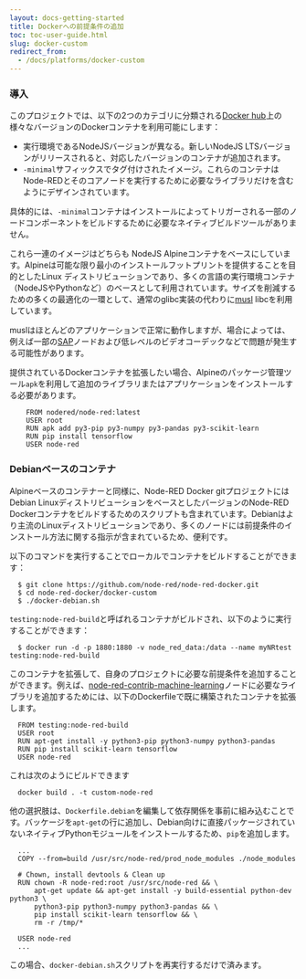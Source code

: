 ```yaml
---
layout: docs-getting-started
title: Dockerへの前提条件の追加
toc: toc-user-guide.html
slug: docker-custom
redirect_from:
  - /docs/platforms/docker-custom
---
```


### 導入

このプロジェクトでは、以下の2つのカテゴリに分類される[Docker hub](https://hub.docker.com/r/nodered/node-red/)上の様々なバージョンのDockerコンテナを利用可能にします：

 - 実行環境であるNodeJSバージョンが異なる。新しいNodeJS LTSバージョンがリリースされると、対応したバージョンのコンテナが追加されます。
 - `-minimal`サフィックスでタグ付けされたイメージ。これらのコンテナはNode-REDとそのコアノードを実行するために必要なライブラリだけを含むようにデザインされています。

具体的には、`-minimal`コンテナはインストールによってトリガーされる一部のノードコンポーネントをビルドするために必要なネイティブビルドツールがありません。

これら一連のイメージはどちらも NodeJS Alpineコンテナをベースにしています。Alpineは可能な限り最小のインストールフットプリントを提供することを目的としたLinux ディストリビューションであり、多くの言語の実行環境コンテナ（NodeJSやPythonなど）のベースとして利用されています。サイズを削減するための多くの最適化の一環として、通常のglibc実装の代わりに[musl](https://www.musl-libc.org/intro.html) libcを利用しています。

muslはほとんどのアプリケーションで正常に動作しますが、場合によっては、例えば一部の[SAP](https://github.com/SAP/node-rfc/issues/148)ノードおよび低レベルのビデオコーデックなどで問題が発生する可能性があります。

提供されているDockerコンテナを拡張したい場合、Alpineのパッケージ管理ツール`apk`を利用して追加のライブラリまたはアプリケーションをインストールする必要があります。

        FROM nodered/node-red:latest
        USER root
        RUN apk add py3-pip py3-numpy py3-pandas py3-scikit-learn
        RUN pip install tensorflow
        USER node-red

### Debianベースのコンテナ

Alpineベースのコンテナーと同様に、Node-RED Docker gitプロジェクトにはDebian LinuxディストリビューションをベースとしたバージョンのNode-RED Dockerコンテナをビルドするためのスクリプトも含まれています。Debianはより主流のLinuxディストリビューションであり、多くのノードには前提条件のインストール方法に関する指示が含まれているため、便利です。

以下のコマンドを実行することでローカルでコンテナをビルドすることができます：

      $ git clone https://github.com/node-red/node-red-docker.git
      $ cd node-red-docker/docker-custom
      $ ./docker-debian.sh


`testing:node-red-build`と呼ばれるコンテナがビルドされ、以下のように実行することができます：

      $ docker run -d -p 1880:1880 -v node_red_data:/data --name myNRtest testing:node-red-build

このコンテナを拡張して、自身のプロジェクトに必要な前提条件を追加することができます。例えば、[node-red-contrib-machine-learning](https://flows.nodered.org/node/node-red-contrib-machine-learning)ノードに必要なライブラリを追加するためには、以下のDockerfileで既に構築されたコンテナを拡張します。

      FROM testing:node-red-build
      USER root
      RUN apt-get install -y python3-pip python3-numpy python3-pandas 
      RUN pip install scikit-learn tensorflow
      USER node-red

これは次のようにビルドできます

      docker build . -t custom-node-red

他の選択肢は、`Dockerfile.debian`を編集して依存関係を事前に組み込むことです。バッケージを`apt-get`の行に追加し、Debian向けに直接パッケージされていないネイティブPythonモジュールをインストールするため、`pip`を追加します。

      ...
      COPY --from=build /usr/src/node-red/prod_node_modules ./node_modules

      # Chown, install devtools & Clean up
      RUN chown -R node-red:root /usr/src/node-red && \
          apt-get update && apt-get install -y build-essential python-dev python3 \ 
          python3-pip python3-numpy python3-pandas && \
          pip install scikit-learn tensorflow && \
          rm -r /tmp/*

      USER node-red
      ...

この場合、`docker-debian.sh`スクリプトを再実行するだけで済みます。